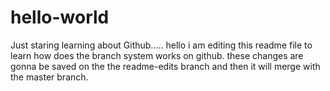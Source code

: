 # hello-world
Just staring learning about Github.....
hello i am editing this readme file to learn how does the branch system works on github.
these changes are gonna be saved on the the readme-edits branch and then it will merge with the master branch.
